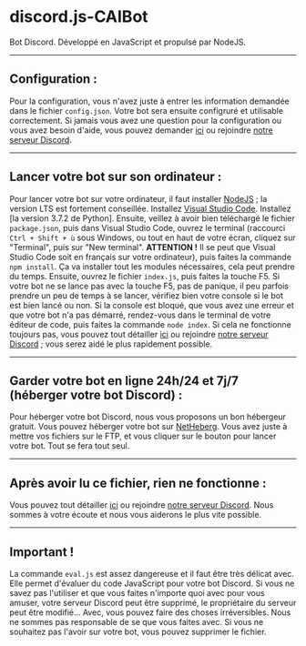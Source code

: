 # discord.js-CAIBot
Bot Discord. Développé en JavaScript et propulsé par NodeJS.

---

## Configuration :
Pour la configuration, vous n'avez juste à entrer les information demandée dans le fichier `config.json`. Votre bot sera ensuite configruré et utilisable correctement.
Si jamais vous avez une question pour la configuration ou vous avez besoin d'aide, vous pouvez demander [ici](https://github.com/NexusDeveloppement/discord.js-CAIBot/issues) ou rejoindre [notre serveur Discord](https://discord.gg/7CZBUJQ).

---

## Lancer votre bot sur son ordinateur :
Pour lancer votre bot sur votre ordinateur, il faut installer [NodeJS](https://nodejs.org/fr/) ; la version LTS est fortement conseillée. Installez [Visual Studio Code](https://code.visualstudio.com/Download). Installez [la version 3.7.2 de Python]. Ensuite, veillez à avoir bien téléchargé le fichier `package.json`, puis dans Visual Studio Code, ouvrez le terminal (raccourci `Ctrl + Shift + ù` sous Windows, ou tout en haut de votre écran, cliquez sur "Terminal", puis sur "New terminal". **ATTENTION !** Il se peut que Visual Studio Code soit en français sur votre ordinateur), puis faites la commande `npm install`. Ça va installer tout les modules nécessaires, cela peut prendre du temps. Ensuite, ouvrez le fichier `index.js`, puis faites la touche F5. Si votre bot ne se lance pas avec la touche F5, pas de panique, il peu parfois prendre un peu de temps à se lancer, vérifiez bien votre console si le bot est bien lancé ou non. Si la console est bloqué, que vous avez une erreur et que votre bot n'a pas démarré, rendez-vous dans le terminal de votre éditeur de code, puis faites la commande `node index`. Si cela ne fonctionne toujours pas, vous pouvez tout détailler [ici](https://github.com/NexusDeveloppement/discord.js-CAIBot/issues) ou rejoindre [notre serveur Discord](https://discord.gg/7CZBUJQ) ; vous serez aidé le plus rapidement possible.

---

## Garder votre bot en ligne 24h/24 et 7j/7 (héberger votre bot Discord) :
Pour héberger votre bot Discord, nous vous proposons un bon hébergeur gratuit. Vous pouvez héberger votre bot sur [NetHeberg](https://offres.netheberg.fr/cart.php?gid=4). Vous avez juste à mettre vos fichiers sur le FTP, et vous cliquer sur le bouton pour lancer votre bot. Tout se fera tout seul.

---

## Après avoir lu ce fichier, rien ne fonctionne :
Vous pouvez tout détailler [ici](https://github.com/NexusDeveloppement/discord.js-CAIBot/issues) ou rejoindre [notre serveur Discord](https://discord.gg/7CZBUJQ). Nous sommes à votre écoute et nous vous aiderons le plus vite possible.

---

## Important !
La commande `eval.js` est assez dangereuse et il faut être très délicat avec. Elle permet d'évaluer du code JavaScript pour votre bot Discord. Si vous ne savez pas l'utiliser et que vous faites n'importe quoi avec pour vous amuser, votre serveur Discord peut être supprimé, le propriétaire du serveur peut être modifié... Avec, vous pouvez faire des choses irréversibles. Nous ne sommes pas responsable de se que vous faites avec.
Si vous ne souhaitez pas l'avoir sur votre bot, vous pouvez supprimer le fichier.
